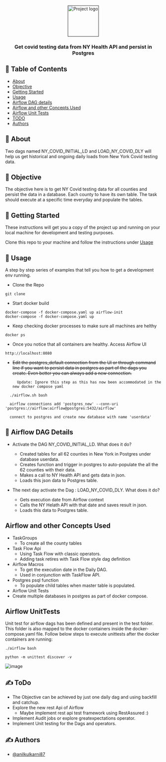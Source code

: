 <p align="center">
  <a href="" rel="noopener">
 <img width=100px height=100px src="https://cwiki.apache.org/confluence/download/attachments/145723561/airflow_white_bg.png?api=v2" alt="Project logo"></a>
</p>

<h3 align="center">Get covid testing data from NY Health API and persist in Postgres</h3>

## 📝 Table of Contents

- [About](#about)
- [Objective](#objective)
- [Getting Started](#getting_started)
- [Usage](#usage)
- [Airflow DAG details](#dag)
- [Airflow and other Concepts Used](#concepts)
- [Airflow Unit Tests](#unittest)
- [TODO](#Todo)
- [Authors](#authors)

## 🧐 About <a name = "about"></a>
Two dags named NY_COVID_INITIAL_LD and LOAD_NY_COVID_DLY will help us get historical and ongoing daily loads from New York Covid testing data.

## 🧐 Objective <a name = "objective"></a>
The objective here is to get NY Covid testing data for all counties and persist the data in a database. Each county to have its own table. The task should execute at a specific time everyday and populate the tables.

## 🏁 Getting Started <a name = "getting_started"></a>

These instructions will get you a copy of the project up and running on your local machine for development and testing purposes. 

Clone this repo to your machine and follow the instructions under [Usage](#usage)


## 🎈 Usage <a name="usage"></a>

A step by step series of examples that tell you how to get a development env running.

- Clone the Repo

```
git clone
```

- Start docker build

```
docker-compose -f docker-compose.yaml up airflow-init
docker-compose -f docker-compose.yaml up
```

- Keep checking docker processes to make sure all machines are helthy

```
docker ps
```

- Once you notice that all containers are healthy. Access Airflow UI

```
http://localhost:8080
```

- ~~Edit the postgres_default connection from the UI or through command line if you want to persist data in postgres as part of the dags you create. Even better you can always add a new connection.~~ 

        Update: Ignore this step as this has now been accommodated in the new docker compose yaml


```
  ./airflow.sh bash 

  airflow connections add 'postgres_new' --conn-uri 'postgres://airflow:airflow@postgres:5432/airflow'

  connect to postgres and create new database with name 'userdata'

  ```

## 🎈 Airflow DAG Details <a name="dag"></a>

*   Activate the DAG NY_COVID_INITIAL_LD. What does it do?
    *   Created tables for all 62 counties in New York in Postgres under database userdata.
    *   Creates function and trigger in postgres to auto-populate the all the 62 counties with their data.
    *   Makes a call to NY Health API and gets data in json.
    *   Loads this json data to Postgres table.

*   The next day activate the Dag : LOAD_NY_COVID_DLY. What does it do?
    *   Gets execution date from Airflow context
    *   Calls the NY Helath API with that date and saves result in json.
    *   Loads this data to Postgres table.

## Airflow and other Concepts Used <a name = "concepts"></a>

*   TaskGroups
    *   To create all the county tables
*   Task Flow Api
    *   Using Task Flow with classic operators.
    *   Adding task retires with Task Flow style dag definition
*   Airflow Macros
    *   To get the execution date in the Daily DAG.
    * Used in conjunction with TaskFlow API.
*   Postgres psql function
    *   To populate child tables when master table is populated. 
*   Airflow Unit Tests
*   Create multiple databases in postgres as part of docker compose.

## Airflow UnitTests <a name = "unittest"></a>
Unit test for airflow dags has been defined and present in the test folder. This folder is also mapped to the docker containers inside the docker-compose.yaml file.
Follow below steps to execute unittests after the docker containers are running:
```
./airflow bash

python -m unittest discover -v
```
![image](https://user-images.githubusercontent.com/10644132/107426407-0aff1680-6ad5-11eb-9b1e-1a677ef78ab5.png)

## ✍️ ToDo <a name = "Todo"></a> 
*   The Objective can be achieved by just one daily dag and using backfill and catchup.
*   Explore the new rest Api of Airflow
    *   Maybe implement rest api test framework using RestAssured :)
*   Implement Audit jobs or explore greatexpectations operator.
*   Implement Unit testing for the Dags and operators.


## ✍️ Authors <a name = "authors"></a>

- [@anilkulkarni87](https://github.com/anilkulkarni87)
  
